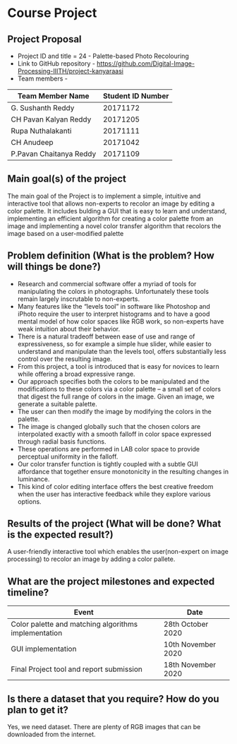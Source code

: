 # Course Project
## Project Proposal

- Project ID and title = 24 - Palette-based Photo Recolouring
- Link to GitHub repository - https://github.com/Digital-Image-Processing-IIITH/project-kanyaraasi
- Team members - 

| Team Member Name            |   Student ID Number       |
|-----------------------------|---------------------------|
| G. Sushanth Reddy           | 	20171172          |
| CH Pavan Kalyan Reddy       | 	20171205          |
| Rupa Nuthalakanti           | 	20171111          |
| CH Anudeep                  | 	20171042          |
| P.Pavan Chaitanya Reddy     | 	20171109          |

## Main goal(s) of the project

The main goal of the Project is to implement a simple, intuitive and interactive tool that allows non-experts to recolor an image by editing a color palette. 
It includes bulding a GUI that is easy to learn and understand, implementing an efficient algorithm for creating a color palette from an image
and implementing a novel color transfer algorithm that recolors the image based on a user-modified palette

## Problem definition (What is the problem? How will things be done?)

- Research and commercial software offer a myriad of tools for manipulating the colors in photographs. Unfortunately these tools remain largely inscrutable to non-experts. 
- Many features like the “levels tool” in software like Photoshop and iPhoto require the user to interpret histograms and to have a good mental model of how color spaces like RGB work, so non-experts have weak intuition
  about their behavior. 
- There is a natural tradeoff between ease of use and range of expressiveness, so for example a simple hue slider, while easier to understand and manipulate than the levels tool,
  offers substantially less control over the resulting image. 
- From this project, a tool is introduced that is easy for novices to learn while offering a broad expressive range.
- Our approach specifies both the colors to be manipulated and the modifications to these colors via a color palette – a small set of colors that digest the full range of colors in the image. Given an image, we generate a suitable palette. 
- The user can then modify the image by modifying the colors in the palette.
- The image is changed globally such that the chosen colors are interpolated exactly with a smooth falloff in color space expressed through
  radial basis functions.
- These operations are performed in LAB color space to provide perceptual uniformity in the falloff. 
- Our color transfer function is tightly coupled with a subtle GUI affordance that together ensure monotonicity in the
  resulting changes in luminance. 
- This kind of color editing interface offers the best creative freedom when the user has interactive feedback while they explore various options.



## Results of the project (What will be done? What is the expected result?)

A user-friendly interactive tool which enables the user(non-expert on image processing) to recolor an image by adding a color pallete. 

## What are the project milestones and expected timeline?

| Event                       			               | Date                      |
|--------------------------------------------------------------|---------------------------|
| Color palette and matching algorithms implementation         | 28th October 2020         |
| GUI implementation                                           | 10th November 2020        |
| Final Project tool and report submission            	       | 18th November 2020        |


## Is there a dataset that you require? How do you plan to get it?

Yes, we need dataset. There are plenty of RGB images that can be downloaded from the internet.
